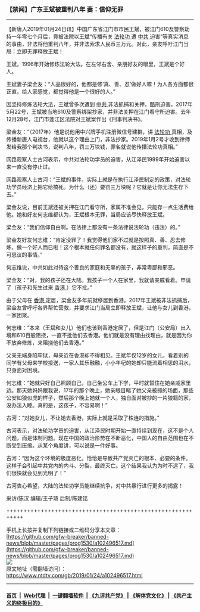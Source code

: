### 【禁闻】广东王斌被重判八年 妻：信仰无罪
------------------------

<div class="post_content">
 <p>
  【新唐人2019年01月24日讯】中国广东省江门市市民王斌，被江门610及警察劫持一年零七个月后，竟被法院以王斌“传播有关
  <a href="https://www.ntdtv.com/gb/法轮功.htm">
   法轮功
  </a>
  遭
  <a href="https://www.ntdtv.com/gb/中共.htm">
   中共
  </a>
  迫害”等真实消息的事由，非法将他重判八年，并非法索求人民币三万元。对此，亲友呼吁江门当局：立即无罪释放王斌！
 </p>
 <p>
  王斌，1996年开始修炼法轮大法。在左邻右舍、亲朋好友的眼里，王斌是个好人。
 </p>
 <p>
  王斌妻子梁金友：“人品很好的，他都是修‘真、善、忍’做好人嘛！为人各方面都很正直，给人家感觉，都觉得他是一个很好的人。”
 </p>
 <p>
  因坚持修炼法轮大法，王斌曾多次遭到
  <a href="https://www.ntdtv.com/gb/中共.htm">
   中共
  </a>
  非法抓捕和关押，酷刑迫害。2017年5月22号，王斌被当地610及警察绑架抄家，并非法关押在江门看守所迫害。去年12月28号，江门市蓬江区法院对王斌案作出《刑事判决书》。
 </p>
 <p>
  梁金友：“（2017年）他是说他用中兴牌手机注册微信号建群，讲
  <a href="https://www.ntdtv.com/gb/法轮功.htm">
   法轮功
  </a>
  真相，及传播新唐人电视台，他就以这个理由上门，非法抄家。2019年1月2号才收到律师发给我那个判决书，说判八年，罚三万块钱，罪名就说他传播法轮功真相。”
 </p>
 <p>
  网路观察人士古河表示，中共对法轮功学员的迫害，从江泽民1999年开始迫害以来一直没有停止过。
 </p>
 <p>
  网路观察人士古河：“王斌的事件，实际上就是在执行江泽民制定的政策，对法轮功学员经济上把它给搞死。为什么（还）要罚三万块呢？它就是让你无法生存下去。”
 </p>
 <p>
  梁金友说，目前王斌还被关押在江门看守所，家属不准会见，只能存一点生活费给他。她和好友何志维都认为，王斌根本无罪，当局应该尽快释放王斌。
 </p>
 <p>
  梁金友：“我们信仰自由啊。在法律上都没有一条法律说法轮功（违法）的。”
 </p>
 <p>
  梁金友好友何志维：“肯定没罪了！我觉得他们家不过就是按照真、善、忍去修炼，做一个好人而已啦！这个根本就任何罪名都没有，就这样子的重判，简直是不可思议的事情。”
 </p>
 <p>
  何志维说，中共如此对待这个善良的家庭和无辜的孩子，非常卑鄙和邪恶。
 </p>
 <p>
  梁金友：“对，我的孩子还在大陆。我孩子一个人在家里，我就请亲戚看着。申请了（孩子和先生过来
  <a href="https://www.ntdtv.com/gb/香港.htm">
   香港
  </a>
  ）它不批。”
 </p>
 <p>
  由于父母在
  <a href="https://www.ntdtv.com/gb/香港.htm">
   香港
  </a>
  定居，梁金友多年前就移居到香港。2017年王斌被非法抓捕后，梁金友曾呼吁各界帮忙营救，并要求江门当局立即释放王斌，让他与女儿到香港，一家团聚。
 </p>
 <p>
  何志维：“本来（王斌和女儿）他们也该到香港定居了，但是江门（公安局）出入境和610百般阻挠，一直不批他们去香港。他们就是没有理由找理由，就是因为你不放弃修炼，来阻挠他们去香港。”
 </p>
 <p>
  父亲无端身陷牢狱，母亲近在香港却不得相见。王斌年仅12岁的女儿，看着别的同学有父母来学校接送，一家人其乐融融，小小年纪的她却只能流着相思的泪水，只身面对困境。
 </p>
 <p>
  何志维：“她就只好自己照顾自己，自己坐公车上下学，平时就暂住在她亲戚家里边。那天她妈妈跟我说，17年的那个晚上，她亲眼目睹了她父亲被抓的场面，那些公安如狼似虎的样子，然后那个晚上她就一个人，独自面对被抄的一片狼籍的家，没办法入睡。真的是，这孩子，不容易啊！”
 </p>
 <p>
  古河：“对她女儿，不让她去香港，实际上就是采取了株连的措施。”
 </p>
 <p>
  古河表示，对法轮功学员的迫害，从江泽民时期开始一直持续到现在，这不是个人问题，而是体制问题。现在中国的政治形势在不断恶化，中国人的自由范围也在不断受到压缩。从某个角度讲，可以说是一件好事。
 </p>
 <p>
  古河：“因为这个环境的极度恶化，恰恰是导致共产党灭亡的根本、必要的条件。这样子会引起中共党内的内斗、分裂，最终灭亡。这个结果我认为为时不远了，我们很快就会见到光明了！”
 </p>
 <p>
  古河衷心希望，大陆的法轮功学员能继续抗争，对中共暴行进行更多的揭露！
 </p>
 <p>
  采访/陈汉 编辑/王子琦 后制/陈建铭
 </p>
 <div class="single_ad">
 </div>
</div>

+++++++++++++++++++++++++++++++++++++++++++++++++++++++++++<br/><br/>
手机上长按并复制下列链接或二维码分享本文章：<br/>
[https://github.com/gfw-breaker/banned-news/blob/master/pages/prog1530/a102496517.md](https://github.com/gfw-breaker/banned-news/blob/master/pages/prog1530/a102496517.md)<br/>
[<img src='https://github.com/gfw-breaker/banned-news/blob/master/pages/prog1530/a102496517.md.png'/>](https://github.com/gfw-breaker/banned-news/blob/master/pages/prog1530/a102496517.md)<br/>
原文地址（需翻墙访问）：https://www.ntdtv.com/gb/2019/01/24/a102496517.html


------------------------
#### [首页](https://github.com/gfw-breaker/banned-news/blob/master/README.md) &nbsp;|&nbsp; [Web代理](https://github.com/labour-camp/helloworld) &nbsp;|&nbsp; [一键翻墙软件](https://github.com/gfw-breaker/nogfw/blob/master/README.md) &nbsp;| [《九评共产党》](https://github.com/gfw-breaker/9ping.md/blob/master/README.md#九评之一评共产党是什么) | [《解体党文化》](https://github.com/gfw-breaker/jtdwh.md/blob/master/README.md) | [《共产主义的终极目的》](https://github.com/gfw-breaker/gczydzjmd.md/blob/master/README.md)

